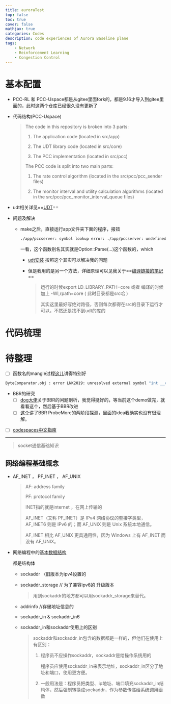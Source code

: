 ```yaml
---
title: auroraTest
top: false
toc: true
cover: false
mathjax: true
categories: Codes
description: code experiences of Aurora Baseline plane
tags:
    - Network
    - Reinforcement Learning
    - Congestion Control
---
```




# 基本配置

* PCC-RL 和 PCC-Uspace都是从gitee里面fork的，都是9.16才导入到gitee里面的，此时这两个仓库已经很久没有更新了

* 代码结构(PCC-Uspace)
  
  > The code in this repository is broken into 3 parts:
  >
  > 1. The application code (located in src/app)
  >
  > 2. The UDT library code (located in src/core)
  >
  > 3. The PCC implementation (located in src/pcc)
  >
  > 
  >
  > The PCC code is split into two main parts:
  >
  > 1. The rate control algorithm (located in the src/pcc/pcc_sender files)
  >
  > 2. The monitor interval and utility calculation algorithms (located in the src/pcc/pcc_monitor_interval_queue files)

* udt相关详见==[UDT]()==

* 问题及解决

  * make之后，直接运行app文件夹下面的程序，报错

    ```bash
    ./app/pccserver: symbol lookup error: ./app/pccserver: undefined symbol: _ZN7Options5ParseEiPPc
    ```

    一看，这个函数别名其实就是Option::Parse(...)这个函数的，which

    * [udt安装](https://blog.csdn.net/qq_28648083/article/details/52818634) 按照这个其实可以解决我的问题

    * 但是我用的是另一个方法，详细原理可以见我关于==[编译链接的笔记]()==

      > 运行的时候export LD_LIBRARY_PATH=core  或者 编译的时候加上 -WI,rpath=core  ( 此时目录都是src哈 )
      >
      > 其实这里最好写绝对路径，否则每次都得在src的目录下运行才可以，不然还是找不到udt的库的




#  代码梳理



# 待整理

* [ ] 函数名的mangle过程[这儿](https://blog.csdn.net/Roland_Sun/article/details/43233565)讲得特别好 

```bash
ByteComparator.obj : error LNK2019: unresolved external symbol "int __cdecl does_not_exist(void)" (?does_not_exist@@YAHXZ) referenced in function "void __cdecl TextScan(struct FileTextStats &,char const *,char const *,bool,bool,__int64)" (?TextScan@@YAXAAUFileTextStats@@PBD1_N2_J@Z)
```

* BBR的研究
  * [ ] [dog大佬](https://blog.csdn.net/dog250/article/details/72042516)关于BBR的问题剖析，我觉得挺好的，等当前这个demo做完，就看看这个，然后基于BBR改进
  * [ ] [这个](http://www.jeepxie.net/article/513417.html)讲了BBR ProbeMore的两阶段探测，里面的idea我确实也没有很理解。

* [ ] [codespaces中文指南](https://docs.github.com/cn/github/developing-online-with-codespaces/about-codespaces)



---





> socket通信基础知识

## 网络编程基础概念

* AF_INET ， PF_INET  ， AF_UNIX

  > AF: address family 
  >
  > PF: protocol family
  >
  > INET指的就是internet ，在网上传输的
  >
  > AF_INET（又称 PF_INET）是 IPv4 网络协议的套接字类型，AF_INET6 则是 IPv6 的；而 AF_UNIX 则是 Unix 系统本地通信。
  >
  > AF_INET 相比 AF_UNIX 更具通用性，因为 Windows 上有 AF_INET 而没有 AF_UNIX。

* 网络编程中的[基本数据结构](https://www.jianshu.com/p/f811bff15de9)

  都是结构体

  * sockaddr （旧版本为ipv4设置的

  * sockaddr_storage   // 为了兼容ipv6的 升级版本
  
    > 用到sockaddr的地方都可以用sockaddr_storage来替代。
  
  * addrinfo //存储地址信息的
  
  * sockaddr_in & sockaddr_in6
  
  * sockaddr_in和sockaddr使用上的区别
  
    > sockaddr和sockaddr_in包含的数据都是一样的，但他们在使用上有区别：
    >
    > 1. 程序员不应操作sockaddr，sockaddr是给操作系统用的
    >
    >    程序员应使用sockaddr_in来表示地址，sockaddr_in区分了地址和端口，使用更方便。
    >
    > 2. 一般用法是：程序员把类型、ip地址、端口填充sockaddr_in结构体，然后强制转换成sockaddr，作为参数传递给系统调用函数


